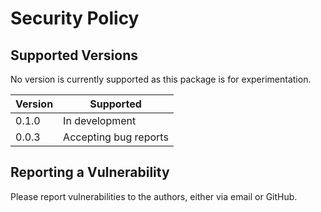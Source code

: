 # Security Policy

## Supported Versions

No version is currently supported as this package is for experimentation.

| Version | Supported             |
|---------|-----------------------|
| 0.1.0   | In development        |
| 0.0.3   | Accepting bug reports |

## Reporting a Vulnerability

Please report vulnerabilities to the authors, either via email or GitHub.
